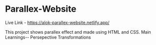 # Parallex-Website

Live Link - https://alok-parallex-website.netlify.app/

This project shows parallex effect and made using HTML and CSS.
Main Learnings--
     Persepective
     Transformations
     

